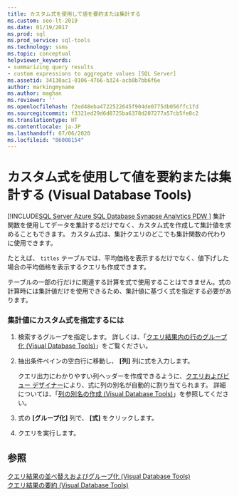 ```yaml
---
title: カスタム式を使用して値を要約または集計する
ms.custom: seo-lt-2019
ms.date: 01/19/2017
ms.prod: sql
ms.prod_service: sql-tools
ms.technology: ssms
ms.topic: conceptual
helpviewer_keywords:
- summarizing query results
- custom expressions to aggregate values [SQL Server]
ms.assetid: 34130ac1-0106-4766-b324-acb0b7bb6f6e
author: markingmyname
ms.author: maghan
ms.reviewer: ''
ms.openlocfilehash: f2ed48eba4722522645f904de0775db056ffc1fd
ms.sourcegitcommit: f3321ed29d6d8725ba6378d207277a57cb5fe8c2
ms.translationtype: HT
ms.contentlocale: ja-JP
ms.lasthandoff: 07/06/2020
ms.locfileid: "86008154"
---
```

# <a name="summarize-or-aggregate-values-using-custom-expressions-visual-database-tools"></a>カスタム式を使用して値を要約または集計する (Visual Database Tools)
[!INCLUDE[SQL Server Azure SQL Database Synapse Analytics PDW ](../../includes/applies-to-version/sql-asdb-asdbmi-asa-pdw.md)]
集計関数を使用してデータを集計するだけでなく、カスタム式を作成して集計値を求めることもできます。 カスタム式は、集計クエリのどこでも集計関数の代わりに使用できます。  
  
たとえば、 `titles` テーブルでは、平均価格を表示するだけでなく、値下げした場合の平均価格を表示するクエリも作成できます。  
  
テーブルの一部の行だけに関連する計算を式で使用することはできません。式の計算時には集計値だけを使用できるため、集計値に基づく式を指定する必要があります。  
  
### <a name="to-specify-a-custom-expression-for-a-summary-value"></a>集計値にカスタム式を指定するには  
  
1.  検索するグループを指定します。 詳しくは、「[クエリ結果内の行のグループ化 (Visual Database Tools)](../../ssms/visual-db-tools/group-rows-in-query-results-visual-database-tools.md)」をご覧ください。  
  
2.  抽出条件ペインの空白行に移動し、 **[列]** 列に式を入力します。  
  
    クエリ出力にわかりやすい列ヘッダーを作成できるように、[クエリおよびビュー デザイナー](../../ssms/visual-db-tools/query-and-view-designer-tools-visual-database-tools.md)により、式に列の別名が自動的に割り当てられます。 詳細については、「[列の別名の作成 (Visual Database Tools)](../../ssms/visual-db-tools/create-column-aliases-visual-database-tools.md)」を参照してください。  
  
3.  式の **[グループ化]** 列で、 **[式]** をクリックします。  
  
4.  クエリを実行します。  
  
## <a name="see-also"></a>参照  
[クエリ結果の並べ替えおよびグループ化 (Visual Database Tools)](../../ssms/visual-db-tools/sort-and-group-query-results-visual-database-tools.md)  
[クエリ結果の要約 (Visual Database Tools)](../../ssms/visual-db-tools/summarize-query-results-visual-database-tools.md)  
  
